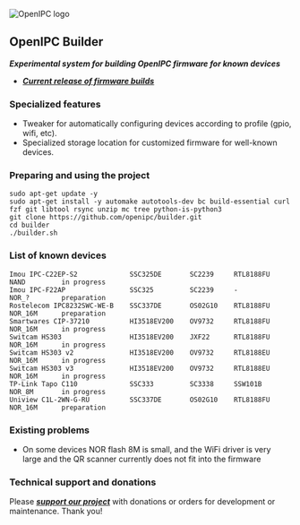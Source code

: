 ![OpenIPC logo][logo]

## OpenIPC Builder
**_Experimental system for building OpenIPC firmware for known devices_**
- **_[Current release of firmware builds](https://github.com/OpenIPC/builder/releases/tag/latest)_**


### Specialized features

- Tweaker for automatically configuring devices according to profile (gpio, wifi, etc).
- Specialized storage location for customized firmware for well-known devices.


### Preparing and using the project

```
sudo apt-get update -y
sudo apt-get install -y automake autotools-dev bc build-essential curl fzf git libtool rsync unzip mc tree python-is-python3
git clone https://github.com/openipc/builder.git
cd builder
./builder.sh
```

### List of known devices

```
Imou IPC-C22EP-S2             SSC325DE       SC2239     RTL8188FU     NAND         in progress
Imou IPC-F22AP                SSC325         SC2239     -             NOR_?        preparation
Rostelecom IPC8232SWC-WE-B    SSC337DE       OS02G10    RTL8188FU     NOR_16M      preparation
Smartwares CIP-37210          HI3518EV200    OV9732     RTL8188FU     NOR_16M      in progress
Switcam HS303                 HI3518EV200    JXF22      RTL8188FU     NOR_16M      in progress
Switcam HS303 v2              HI3518EV200    OV9732     RTL8188EU     NOR_16M      in progress
Switcam HS303 v3              HI3518EV200    OV9732     RTL8188EU     NOR_16M      in progress
TP-Link Tapo C110             SSC333         SC3338     SSW101B       NOR_8M       in progress
Uniview C1L-2WN-G-RU          SSC337DE       OS02G10    RTL8188FU     NOR_16M      preparation

```


### Existing problems

- On some devices NOR flash 8M is small, and the WiFi driver is very large and the QR scanner currently does not fit into the firmware


### Technical support and donations

Please **_[support our project](https://openipc.org/support-open-source)_** with donations or orders for development or maintenance. Thank you!


[logo]: https://openipc.org/assets/openipc-logo-black.svg

